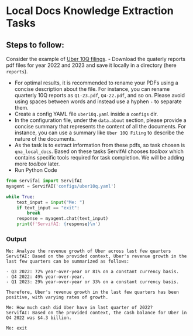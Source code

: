 # Local Docs Knowledge Extraction Tasks
## Steps to follow:
Consider the example of [Uber 10Q filings](https://investor.uber.com/financials/default.aspx). 
    - Download the quaterly reports pdf files for year 2022 and 2023 and save it locally in a directory (here `reports`).
- For optimal results, it is recommended to rename your PDFs using a concise description about the file. For instance, you can rename quarterly 10Q reports as `Q1-23.pdf`, `Q4-22.pdf`, and so on. Please avoid using spaces between words and instead use a hyphen `-` to separate them.
- Create a config YAML file `uber10q.yaml` inside a `configs` dir.
- In the configuration file, under the `data.about` section, please provide a concise summary that represents the content of all the documents. For instance, you can use a summary like `Uber 10Q Filing` to describe the nature of the documents.
- As the task is to extract information from these pdfs, so task chosen is `qna_local_docs`. Based on these tasks ServifAI chooses *toolbox* which contains specific tools required for task completion. We will be adding more *toolbox* later.
- Run Python Code
```python
from servifai import ServifAI
myagent = ServifAI('configs/uber10q.yaml')

while True:
    text_input = input("Me: ")
    if text_input == "exit":
        break
    response = myagent.chat(text_input)
    print(f'ServifAI: {response}\n')
```

### Output
```
Me: Analyze the revenue growth of Uber across last few quarters
ServifAI: Based on the provided context, Uber's revenue growth in the last few quarters can be summarized as follows:

- Q3 2022: 72% year-over-year or 81% on a constant currency basis.
- Q4 2022: 49% year-over-year.
- Q1 2023: 29% year-over-year or 33% on a constant currency basis.

Therefore, Uber's revenue growth in the last few quarters has been positive, with varying rates of growth.

Me: How much cash did Uber have in last quarter of 2022?
ServifAI: Based on the provided context, the cash balance for Uber in Q4 2022 was $4.3 billion.

Me: exit
```
